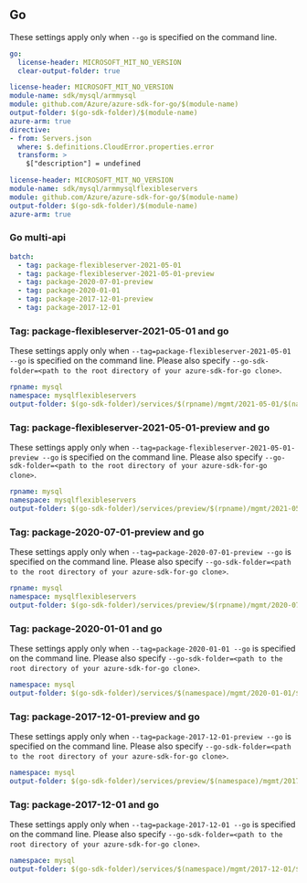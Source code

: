 ## Go

These settings apply only when `--go` is specified on the command line.

``` yaml $(go) && !$(track2)
go:
  license-header: MICROSOFT_MIT_NO_VERSION
  clear-output-folder: true
```

``` yaml $(go) && $(track2) && $(package-singleservers)
license-header: MICROSOFT_MIT_NO_VERSION
module-name: sdk/mysql/armmysql
module: github.com/Azure/azure-sdk-for-go/$(module-name)
output-folder: $(go-sdk-folder)/$(module-name)
azure-arm: true
directive:
- from: Servers.json
  where: $.definitions.CloudError.properties.error
  transform: >
    $["description"] = undefined
```

``` yaml $(go) && $(track2) && $(package-flexibleservers)
license-header: MICROSOFT_MIT_NO_VERSION
module-name: sdk/mysql/armmysqlflexibleservers
module: github.com/Azure/azure-sdk-for-go/$(module-name)
output-folder: $(go-sdk-folder)/$(module-name)
azure-arm: true
```

### Go multi-api

``` yaml $(go) && $(multiapi)
batch:
  - tag: package-flexibleserver-2021-05-01
  - tag: package-flexibleserver-2021-05-01-preview
  - tag: package-2020-07-01-preview
  - tag: package-2020-01-01
  - tag: package-2017-12-01-preview
  - tag: package-2017-12-01
```

### Tag: package-flexibleserver-2021-05-01 and go

These settings apply only when `--tag=package-flexibleserver-2021-05-01 --go` is specified on the command line.
Please also specify `--go-sdk-folder=<path to the root directory of your azure-sdk-for-go clone>`.

``` yaml $(tag) == 'package-flexibleserver-2021-05-01' && $(go)
rpname: mysql
namespace: mysqlflexibleservers
output-folder: $(go-sdk-folder)/services/$(rpname)/mgmt/2021-05-01/$(namespace)
```

### Tag: package-flexibleserver-2021-05-01-preview and go

These settings apply only when `--tag=package-flexibleserver-2021-05-01-preview --go` is specified on the command line.
Please also specify `--go-sdk-folder=<path to the root directory of your azure-sdk-for-go clone>`.

``` yaml $(tag) == 'package-flexibleserver-2021-05-01-preview' && $(go)
rpname: mysql
namespace: mysqlflexibleservers
output-folder: $(go-sdk-folder)/services/preview/$(rpname)/mgmt/2021-05-01-preview/$(namespace)
```

### Tag: package-2020-07-01-preview and go

These settings apply only when `--tag=package-2020-07-01-preview --go` is specified on the command line.
Please also specify `--go-sdk-folder=<path to the root directory of your azure-sdk-for-go clone>`.

``` yaml $(tag) == 'package-2020-07-01-preview' && $(go)
rpname: mysql
namespace: mysqlflexibleservers
output-folder: $(go-sdk-folder)/services/preview/$(rpname)/mgmt/2020-07-01-preview/$(namespace)
```

### Tag: package-2020-01-01 and go

These settings apply only when `--tag=package-2020-01-01 --go` is specified on the command line.
Please also specify `--go-sdk-folder=<path to the root directory of your azure-sdk-for-go clone>`.

``` yaml $(tag) == 'package-2020-01-01' && $(go)
namespace: mysql
output-folder: $(go-sdk-folder)/services/$(namespace)/mgmt/2020-01-01/$(namespace)
```

### Tag: package-2017-12-01-preview and go

These settings apply only when `--tag=package-2017-12-01-preview --go` is specified on the command line.
Please also specify `--go-sdk-folder=<path to the root directory of your azure-sdk-for-go clone>`.

``` yaml $(tag) == 'package-2017-12-01-preview' && $(go)
namespace: mysql
output-folder: $(go-sdk-folder)/services/preview/$(namespace)/mgmt/2017-12-01-preview/$(namespace)
```

### Tag: package-2017-12-01 and go

These settings apply only when `--tag=package-2017-12-01 --go` is specified on the command line.
Please also specify `--go-sdk-folder=<path to the root directory of your azure-sdk-for-go clone>`.

``` yaml $(tag) == 'package-2017-12-01' && $(go)
namespace: mysql
output-folder: $(go-sdk-folder)/services/$(namespace)/mgmt/2017-12-01/$(namespace)
```